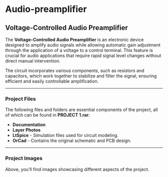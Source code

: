# Audio-preamplifier
## Voltage-Controlled Audio Preamplifier

The **Voltage-Controlled Audio Preamplifier** is an electronic device designed to amplify audio signals while allowing automatic gain adjustment through the application of a voltage to a control terminal. This feature is crucial for audio applications that require rapid signal level changes without direct manual intervention.

The circuit incorporates various components, such as resistors and capacitors, which work together to stabilize and filter the signal, ensuring efficient and easily controllable amplification.

---

### Project Files

The following files and folders are essential components of the project, all of which can be found in **PROJECT 1.rar**:

- **Documentation**  
- **Layer Photos**  
- **LtSpice** - Simulation files used for circuit modeling.  
- **OrCad** - Contains the original schematic and PCB design.  

---

### Project Images

Above, you’ll find images showcasing different aspects of the project.
